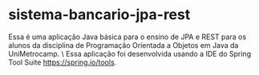 # sistema-bancario-jpa-rest
Essa é uma aplicação Java básica para o ensino de JPA e REST para os alunos da disciplina de Programação Orientada a Objetos em Java da UniMetrocamp.
\\
Essa aplicação foi desenvolvida usando a IDE do Spring Tool Suite https://spring.io/tools.
